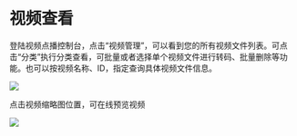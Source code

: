 # 视频查看

登陆视频点播控制台，点击“视频管理”，可以看到您的所有视频文件列表。可点击“分类”执行分类查看，可批量或者选择单个视频文件进行转码、批量删除等功能。也可以按视频名称、ID，指定查询具体视频文件信息。

![](https://github.com/jdcloudcom/cn/blob/cn-Video-on-Demand/image/Video-on-Demand/%E6%9F%A5%E7%9C%8B%E8%A7%86%E9%A2%911.png)

点击视频缩略图位置，可在线预览视频

![](https://github.com/jdcloudcom/cn/blob/6095a336fd4c1d5c1e448a37e933d569414fe918/image/Video-on-Demand/%E8%A7%86%E9%A2%91%E6%9F%A5%E7%9C%8B2.png)

